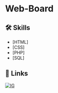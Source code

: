# Web-Board

## 🛠 Skills

- [HTML]
- [CSS]
- [PHP]
- [SQL]

## 🔗 Links

[![IG](https://img.shields.io/badge/instagram-E4405F?style=for-the-badge&logo=instagram&logoColor=white)](https://www.instagram.com/mmzz_2548/)

